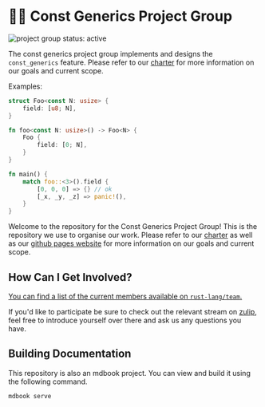 # 👋🏽 Const Generics Project Group

<!--
 Status badge advertising the project as being actively worked on. When the
 project has finished be sure to replace the active badge with a badge
 like: https://img.shields.io/badge/status-archived-grey.svg
-->
![project group status: active](https://img.shields.io/badge/status-active-brightgreen.svg)
<!--
FIXME(website)
[![project group documentation](https://img.shields.io/badge/MDBook-View%20Documentation-blue)][gh-pages]
-->
The const generics project group implements and designs the `const_generics` feature. Please refer to our [charter] for more information on our goals and current scope.

Examples:

```rust
struct Foo<const N: usize> {
    field: [u8; N],
}

fn foo<const N: usize>() -> Foo<N> {
    Foo {
        field: [0; N],
    }
}

fn main() {
    match foo::<3>().field {
        [0, 0, 0] => {} // ok
        [_x, _y, _z] => panic!(),
    }
}
```

Welcome to the repository for the Const Generics Project Group! This is the
repository we use to organise our work. Please refer to our [charter] as well
as our [github pages website][gh-pages] for more information on our goals and
current scope.

[gh-pages]: https://rust-lang.github.io/project-const-generics

[charter]: ./CHARTER.md


## How Can I Get Involved?

[You can find a list of the current members available
on `rust-lang/team`.][team-toml]

If you'd like to participate be sure to check out the relevant stream on [zulip][chat-link], feel free to introduce
yourself over there and ask us any questions you have.

[open issues]: /issues
[chat-link]: https://rust-lang.zulipchat.com/#narrow/stream/260443-project-const-generics
[team-toml]: https://github.com/rust-lang/team/blob/master/teams/project-const-generics.toml

## Building Documentation
This repository is also an mdbook project. You can view and build it using the
following command.

```
mdbook serve
```
